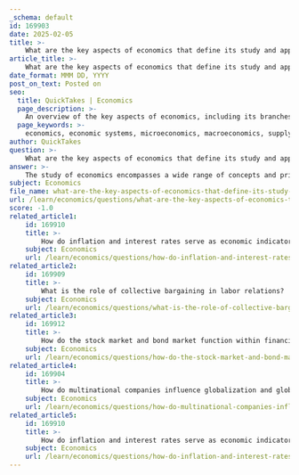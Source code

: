 ```yaml
---
_schema: default
id: 169903
date: 2025-02-05
title: >-
    What are the key aspects of economics that define its study and application?
article_title: >-
    What are the key aspects of economics that define its study and application?
date_format: MMM DD, YYYY
post_on_text: Posted on
seo:
  title: QuickTakes | Economics
  page_description: >-
    An overview of the key aspects of economics, including its branches, economic systems, fundamental concepts such as supply and demand, the impact of globalization, the significance of current economic issues, and the importance of ethical considerations in economic decision-making.
  page_keywords: >-
    economics, economic systems, microeconomics, macroeconomics, supply and demand, globalization, economic indicators, diminishing returns, ethics in economics, resource allocation
author: QuickTakes
question: >-
    What are the key aspects of economics that define its study and application?
answer: >-
    The study of economics encompasses a wide range of concepts and principles that define how individuals, businesses, governments, and societies allocate resources. Here are the key aspects that characterize the field of economics:\n\n1. **Definition of Economy**: An economy is fundamentally the collective effort of individuals to produce goods and services. Economics examines how these activities are organized and the relationships that arise from them.\n\n2. **Branches of Economics**:\n   - **Microeconomics**: This branch focuses on individual agents, such as households and firms, and their decision-making processes. It analyzes how these entities interact in markets, set prices, and allocate resources.\n   - **Macroeconomics**: In contrast, macroeconomics looks at the economy as a whole. It studies aggregate indicators such as national income, unemployment rates, inflation, and overall economic growth.\n\n3. **Economic Systems**: Different systems, such as capitalism and socialism, shape how economies function. Capitalism emphasizes private ownership and market-driven economies, while socialism focuses on collective ownership and planned economies. The choice of economic system influences production, distribution, and consumption patterns.\n\n4. **Key Economic Concepts**:\n   - **Supply and Demand**: This fundamental principle explains how prices are determined in a market economy. The interaction between the quantity of goods available and the desire for those goods influences market equilibrium.\n   - **Globalization**: The interconnectedness of markets and economies across the globe, facilitated by multinational companies, affects trade, investment, and economic policies.\n   - **Money and Power**: The relationship between money, economic power, and the influence of governments and financial institutions is crucial in understanding economic dynamics.\n\n5. **Current Economic Issues**: Contemporary topics such as tariffs, trade policies, and potential recessions are vital for understanding the practical implications of economic theory. These issues can significantly impact economic stability and growth.\n\n6. **Economic Indicators**: Various metrics, such as GDP, inflation rates, and unemployment figures, serve as indicators of economic health and guide policymakers in decision-making.\n\n7. **Diminishing Returns**: This concept highlights that the additional output gained from increasing an input (like labor) will eventually decrease, emphasizing the importance of efficiency in resource allocation.\n\n8. **Ethics and Values**: The role of ethics in economic decision-making is increasingly recognized, as choices made by individuals and institutions can have profound social and environmental impacts.\n\nIn summary, economics is a multifaceted discipline that not only studies the allocation of resources but also examines the broader implications of economic activities on society. Understanding these key aspects is essential for analyzing current events and making informed decisions in both personal and professional contexts.
subject: Economics
file_name: what-are-the-key-aspects-of-economics-that-define-its-study-and-application.md
url: /learn/economics/questions/what-are-the-key-aspects-of-economics-that-define-its-study-and-application
score: -1.0
related_article1:
    id: 169910
    title: >-
        How do inflation and interest rates serve as economic indicators?
    subject: Economics
    url: /learn/economics/questions/how-do-inflation-and-interest-rates-serve-as-economic-indicators
related_article2:
    id: 169909
    title: >-
        What is the role of collective bargaining in labor relations?
    subject: Economics
    url: /learn/economics/questions/what-is-the-role-of-collective-bargaining-in-labor-relations
related_article3:
    id: 169912
    title: >-
        How do the stock market and bond market function within financial markets?
    subject: Economics
    url: /learn/economics/questions/how-do-the-stock-market-and-bond-market-function-within-financial-markets
related_article4:
    id: 169904
    title: >-
        How do multinational companies influence globalization and global markets?
    subject: Economics
    url: /learn/economics/questions/how-do-multinational-companies-influence-globalization-and-global-markets
related_article5:
    id: 169910
    title: >-
        How do inflation and interest rates serve as economic indicators?
    subject: Economics
    url: /learn/economics/questions/how-do-inflation-and-interest-rates-serve-as-economic-indicators
---
```


&nbsp;